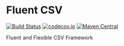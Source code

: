 # Fluent CSV
[![Build Status](https://travis-ci.org/XDean/fluent-csv.svg?branch=master)](https://travis-ci.org/XDean/fluent-csv)
[![codecov.io](http://codecov.io/github/XDean/fluent-csv/coverage.svg?branch=master)](https://codecov.io/gh/XDean/fluent-csv/branch/master)
[![Maven Central](https://maven-badges.herokuapp.com/maven-central/com.github.XDean/fluent-csv/badge.svg)](https://maven-badges.herokuapp.com/maven-central/com.github.XDean/fluent-csv)

Fluent and Flexible CSV Framework